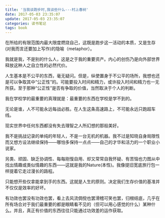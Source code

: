```yaml
---
title: '当我谈跑步时,我谈些什么---村上春树'
date: 2017-05-03 23:35:07
update: 2017-05-03 23:35:07
categories: 读书笔记
tags: book
---
```

在所给的有限范围内最大限度燃烧自己，这既是跑步这一活动的本质，又是生存(对我而言还要加上写作)的隐喻（metaphor）。

我就是我，不是别的什么人，这是之于我的重要资产。内心的创伤乃是向外部世界释放这种人之自立性的必然代价。

人生基本是不公平的东西，毫无疑问。但是，纵使置身于不公平的场所，我想也还是可以争取其中“公正性”的。可能要投入时间和精力，或许投入时间和精力也一无所获。至于那种“公正性”是否有争取的价值，当然取决于个人的判断。
<!-- more -->
我在学校学的最重要的真理就是：最重要的东西在学校是学不到的。

无论是谁，人不可能永远每战必胜。在人生这条高速路上，不可能永远只跑超车线。

现实世界中任何东西都没有失去理智之人所幻想的那般美好。

我不是挑战记录的单纯的年轻人，不是一台无机的机器。我不过是知晓自身局限性而又想方设法继续保持——哪怕多保持一点点——自己的才华和活力的一个职业小说家。

另类、顽固、缺乏协调性、每每刚愎自用、却又常常自我怀疑、有苦恼也力图从中找出情趣或类似情趣的东西——这就是我的Nature(本性)。我像提旧宽底旅行包一样提着它走过漫长的路程。

只能想开些仅拿能拿到手的东西。这就是人生的原则。决定我们生存价值的基准并不仅仅是效率的好坏。

有功效也罢没有功效也罢，看上去风流倜傥也罢滑稽可笑也罢，归根结底，几乎在所有场合对于我们最重要的都是眼睛看不见的（但可以用心感觉的什么）某种什么。并且，真正有价值的东西往往只能通过功效差的运作获取。